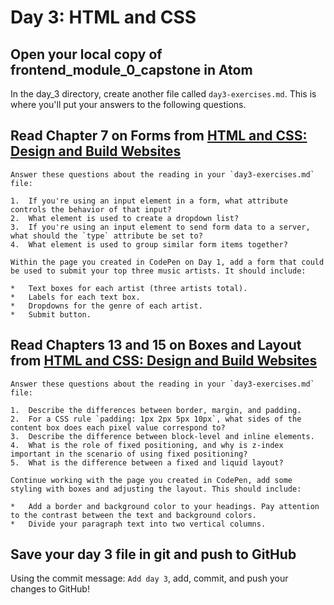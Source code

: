 # Day 3: HTML and CSS

## Open your local copy of frontend_module_0_capstone in Atom

In the day_3 directory, create another file called `day3-exercises.md`. This is where you'll put your answers to the following questions.

## Read Chapter 7 on Forms from [HTML and CSS: Design and Build Websites](http://www.amazon.com/HTML-CSS-Design-Build-Websites/dp/1118008189/ref=sr_1_3?ie=UTF8&qid=1459879147&sr=8-3&keywords=duckett)

    Answer these questions about the reading in your `day3-exercises.md` file:

    1.  If you're using an input element in a form, what attribute controls the behavior of that input?
    2.  What element is used to create a dropdown list?
    3.  If you're using an input element to send form data to a server, what should the `type` attribute be set to?
    4.  What element is used to group similar form items together?

    Within the page you created in CodePen on Day 1, add a form that could be used to submit your top three music artists. It should include:

    *   Text boxes for each artist (three artists total).
    *   Labels for each text box.
    *   Dropdowns for the genre of each artist.
    *   Submit button.

## Read Chapters 13 and 15 on Boxes and Layout from [HTML and CSS: Design and Build Websites](http://www.amazon.com/HTML-CSS-Design-Build-Websites/dp/1118008189/ref=sr_1_3?ie=UTF8&qid=1459879147&sr=8-3&keywords=duckett)

    Answer these questions about the reading in your `day3-exercises.md` file:

    1.  Describe the differences between border, margin, and padding.
    2.  For a CSS rule `padding: 1px 2px 5px 10px`, what sides of the content box does each pixel value correspond to?
    3.  Describe the difference between block-level and inline elements.
    4.  What is the role of fixed positioning, and why is z-index important in the scenario of using fixed positioning?
    5.  What is the difference between a fixed and liquid layout?

    Continue working with the page you created in CodePen, add some styling with boxes and adjusting the layout. This should include:

    *   Add a border and background color to your headings. Pay attention to the contrast between the text and background colors.
    *   Divide your paragraph text into two vertical columns.

## Save your day 3 file in git and push to GitHub

Using the commit message: `Add day 3`, add, commit, and push your changes to GitHub!
